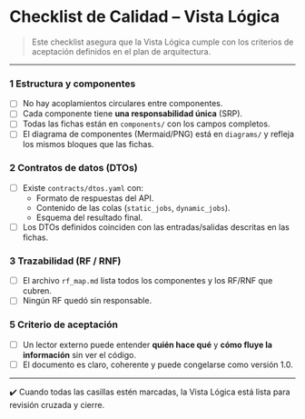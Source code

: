 # Checklist de Calidad – Vista Lógica

> Este checklist asegura que la Vista Lógica cumple con los criterios de aceptación definidos en el plan de arquitectura.

---

### 1 Estructura y componentes
- [ ] No hay acoplamientos circulares entre componentes.
- [ ] Cada componente tiene **una responsabilidad única** (SRP).
- [ ] Todas las fichas están en `components/` con los campos completos.
- [ ] El diagrama de componentes (Mermaid/PNG) está en `diagrams/` y refleja los mismos bloques que las fichas.

### 2 Contratos de datos (DTOs)
- [ ] Existe `contracts/dtos.yaml` con:
  - Formato de respuestas del API.
  - Contenido de las colas (`static_jobs`, `dynamic_jobs`).
  - Esquema del resultado final.
- [ ] Los DTOs definidos coinciden con las entradas/salidas descritas en las fichas.

### 3 Trazabilidad (RF / RNF)
- [ ] El archivo `rf_map.md` lista todos los componentes y los RF/RNF que cubren.
- [ ] Ningún RF quedó sin responsable.

### 5 Criterio de aceptación
- [ ] Un lector externo puede entender **quién hace qué** y **cómo fluye la información** sin ver el código.
- [ ] El documento es claro, coherente y puede congelarse como versión 1.0.

---

✔️ Cuando todas las casillas estén marcadas, la Vista Lógica está lista para revisión cruzada y cierre.
